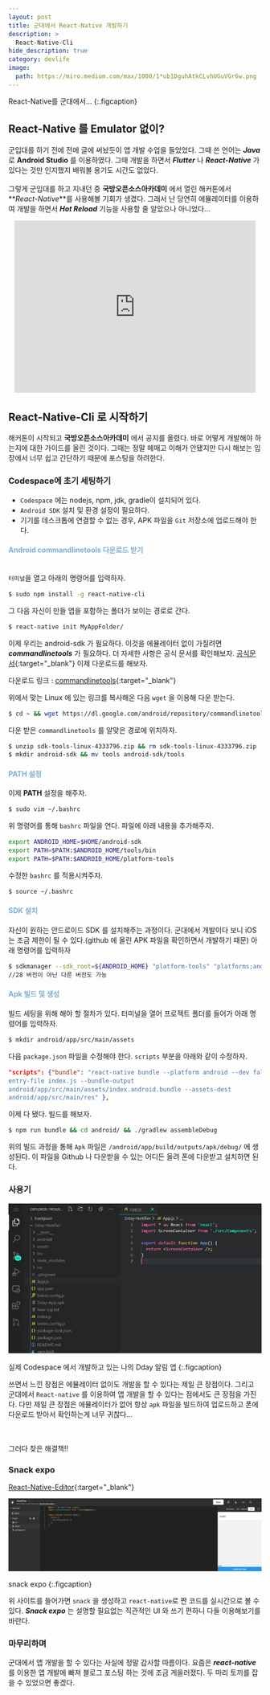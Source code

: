 ```yaml
---
layout: post
title: 군대에서 React-Native 개발하기
description: >
  React-Native-Cli
hide_description: true
category: devlife
image:
  path: https://miro.medium.com/max/1000/1*ub1DguhAtkCLvhUGuVGr6w.png
---
```


React-Native를 군대에서...
{:.figcaption}

## React-Native 를 Emulator 없이?

군입대를 하기 전에 전에 글에 써놨듯이 앱 개발 수업을 들었었다. 그때 쓴 언어는 **_Java_** 로 **Android Studio** 를 이용하였다.
그때 개발을 하면서 **_Flutter_** 나 **_React-Native_** 가 있다는 것만 인지했지 배워볼 용기도 시간도 없었다.<br><br>
그렇게 군입대를 하고 지내던 중 **국방오픈소스아카데미** 에서 열린 해커톤에서 **_React-Native_**를 사용해볼 기회가 생겼다. 그래서 난 당연히 에뮬레이터를 이용하여
개발을 하면서 **_Hot Reload_** 기능을 사용할 줄 알았으나 아니었다... <br>

<div align="center"><iframe src="https://giphy.com/embed/zIZevuVNIEXsc7bcZZ" width="480" height="343" frameBorder="0" class="giphy-embed" allowFullScreen></iframe></div>

## React-Native-Cli 로 시작하기

해커톤이 시작되고 **국방오픈소스아카데미** 에서 공지를 올렸다. 바로 어떻게 개발해야 하는지에 대한 가이드를 올린 것이다. 그때는 정말 헤매고
이해가 안됐지만 다시 해보는 입장에서 너무 쉽고 간단하기 때문에 포스팅을 하려한다.

### Codespace에 초기 세팅하기

- `Codespace` 에는 nodejs, npm, jdk, gradle이 설치되어 있다.
- `Android SDK` 설치 및 환경 설정이 필요하다.
- 기기를 데스크톱에 연결할 수 없는 경우, APK 파일을 `Git` 저장소에 업로드해야 한다.

#### <span style="color:#7caecf">Android commandlinetools 다운로드 받기</span>

<br>`터미널`을 열고 아래의 명령어를 입력하자.

```bash
$ sudo npm install -g react-native-cli
```

그 다음 자신이 만들 앱을 포함하는 폴더가 보이는 경로로 간다.

```bash
$ react-native init MyAppFolder/
```

이제 우리는 android-sdk 가 필요하다. 이것을 에뮬레이터 없이 가질려면 **_commandlinetools_** 가 필요하다.
더 자세한 사항은 공식 문서를 확인해보자. [공식문서](https://developer.android.com/studio/command-line?hl=ko){:target="\_blank"}
이제 다운로드를 해보자.

다운로드 링크 : [commandlinetools](https://developer.android.com/studio?hl=ko#command-tools){:target="\_blank"}
<br>

위에서 맞는 Linux 에 있는 링크를 복사해온 다음 `wget` 을 이용해 다운 받는다.

```bash
$ cd ~ && wget https://dl.google.com/android/repository/commandlinetools-linux6609375_latest.zip
```

다운 받은 `commandlinetools` 를 알맞은 경로에 위치하자.

```bash
$ unzip sdk-tools-linux-4333796.zip && rm sdk-tools-linux-4333796.zip
$ mkdir android-sdk && mv tools android-sdk/tools
```

#### <span style="color:#7caecf">PATH 설정</span>

이제 **PATH** 설정을 해주자.

```bash
$ sudo vim ~/.bashrc
```

위 명령어를 통해 `bashrc` 파일을 연다. 파일에 아래 내용을 추가해주자.

```bash
export ANDROID_HOME=$HOME/android-sdk
export PATH=$PATH:$ANDROID_HOME/tools/bin
export PATH=$PATH:$ANDROID_HOME/platform-tools
```

수정한 `bashrc` 를 적용시켜주자.

```bash
$ source ~/.bashrc
```

#### <span style="color:#7caecf">SDK 설치</span>

자신이 원하는 안드로이드 SDK 를 설치해주는 과정이다. 군대에서 개발이다 보니 iOS 는 조금 제한이 될 수 있다.(github 에 올린 APK 파일을 확인하면서 개발하기 때문)
아래 명령어를 입력하자

```bash
$ sdkmanager --sdk_root=${ANDROID_HOME} "platform-tools" "platforms;android-28"
//28 버전이 아닌 다른 버전도 가능
```

#### <span style="color:#7caecf">Apk 빌드 및 생성</span>

빌드 세팅을 위해 해야 할 절차가 있다. 터미널을 열어 프로젝트 폴더를 들어가 아래 명령어를 입력하자.

```bash
$ mkdir android/app/src/main/assets
```

다음 `package.json` 파일을 수정해야 한다. `scripts` 부분을 아래와 같이 수정하자.

```json
"scripts": {"bundle": "react-native bundle --platform android --dev false --
entry-file index.js --bundle-output
android/app/src/main/assets/index.android.bundle --assets-dest
android/app/src/main/res" },
```

이제 다 됐다. 빌드를 해보자.

```bash
$ npm run bundle && cd android/ && ./gradlew assembleDebug
```

위의 빌드 과정을 통해 `Apk` 파일은 `/android/app/build/outputs/apk/debug/` 에 생성된다. 이 파일을 Github 나 다운받을 수 있는 어디든 올려 폰에 다운받고
설치하면 된다.

### 사용기

![react-native]

실제 Codespace 에서 개발하고 있는 나의 Dday 알림 앱
{:.figcaption}

쓰면서 느낀 장점은 에뮬레이터 없이도 개발을 할 수 있다는 제일 큰 장점이다. 그리고 군대에서 `React-native` 를 이용하여 앱 개발을 할 수 있다는 점에서도 큰 장점을 가진다.
다만 제일 큰 장점은 에뮬레이터가 없어 항상 `apk` 파일을 빌드하여 업로드하고 폰에 다운로드 받아서 확인하는게 너무 귀찮다...

<br><br>
그러다 찾은 해결책!!

### Snack expo

[React-Native-Editor](https://snack.expo.io/){:target="\_blank"}

![snackexpo]

snack expo
{:.figcaption}

위 사이트를 들어가면 `snack` 을 생성하고 `react-native`로 짠 코드를 실시간으로 볼 수 있다. **_Snack expo_** 는 설명할 필요없는
직관적인 UI 와 쓰기 편하니 다들 이용해보기를 바란다.

### 마무리하며

군대에서 앱 개발을 할 수 있다는 사실에 정말 감사할 따름이다. 요즘은 **_react-native_** 를 이용한 앱 개발에 빠져
블로그 포스팅 하는 것에 조금 게을러졌다. 두 마리 토끼를 잡을 수 있었으면 좋겠다.

[react-native]: ../../assets/img/blog/react.png
[snackexpo]: ../../assets/img/blog/snackexpo.png
